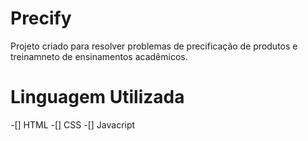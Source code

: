 # Precify

Projeto criado para resolver problemas de precificação de produtos e treinamneto de ensinamentos acadêmicos.


# Linguagem Utilizada

-[] HTML
-[] CSS
-[] Javacript
